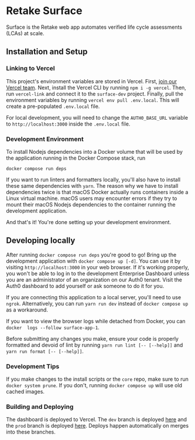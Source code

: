 # Retake Surface

Surface is the Retake web app automates verified life cycle assessments (LCAs) at scale.

## Installation and Setup

### Linking to Vercel

This project's environment variables are stored in Vercel. First, [join our
Vercel team](https://vercel.com/teams/invite/vaPSVBBUASrYdI82gxPulovNoTfGVe1H). Next, install
the Vercel CLI by running `npm i -g vercel`. Then, run `vercel-link` and connect it to
the `surface-dev` project. Finally, pull the environment variables by running
`vercel env pull .env.local`. This will create a pre-populated `.env.local` file.

For local development, you will need to change the `AUTH0_BASE_URL` variable to
`http://localhost:3000` inside the `.env.local` file.

### Development Environment

To install Nodejs dependencies into a Docker volume that will be used by the application running
in the Docker Compose stack, run

```
docker compose run deps
```

If you want to run linters and formatters locally, you'll also have to
install these same dependencies with `yarn`. The reason why we have to
install dependencies twice is that macOS Docker actually runs containers
inside a Linux virtual machine. macOS users may encounter errors if they try
to mount their macOS Nodejs dependencies to the container running the
development application.

And that's it! You're done setting up your development environment.

## Developing locally

After running `docker compose run deps` you're good to go! Bring up the
development application with `docker compose up [-d]`. You can use it by
visiting `http://localhost:3000` in your web browser. If it's working
properly, you won't be able to log in to the development Enterprise Dashboard
unless you are an administrator of an organization on our Auth0 tenant. Visit
the Auth0 dashboard to add yourself or ask someone to do it for you.

If you are connecting this application to a local server, you'll need to use `ngrok`.
Alternatively, you can run `yarn run dev` instead of `docker compose up` as a workaround.

If you want to view the browser logs while detached from Docker, you can `docker 
logs --follow surface-app-1`.

Before submitting any changes you make, ensure your code is properly formatted
and devoid of lint by running `yarn run lint [-- [--help]]` and
`yarn run format [-- [--help]]`.

### Development Tips

If you make changes to the install scripts or the `core` repo, make sure to
run `docker system prune`. If you don't, running `docker compose up` will use
old cached images.

### Building and Deploying

The dashboard is deployed to Vercel. The `dev` branch is deployed [here](https://dev.retake.earth) and the `prod`
branch is deployed [here](https://app.retake.earth). Deploys happen automatically on merges into these branches.
